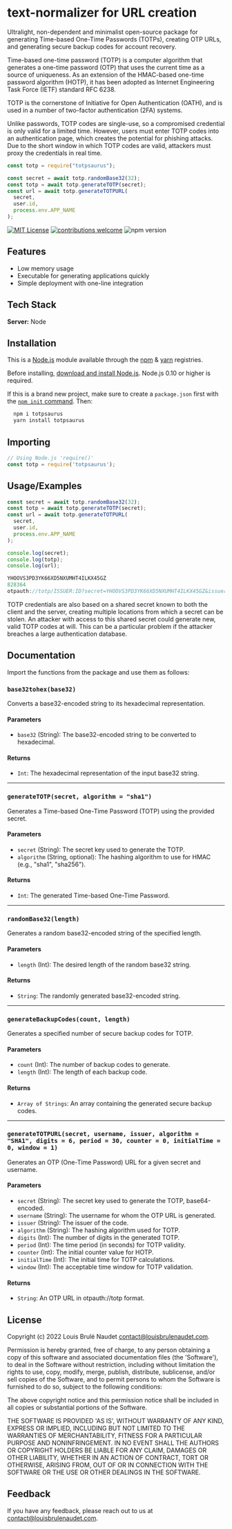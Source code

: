 # text-normalizer for URL creation

Ultralight, non-dependent and minimalist open-source package for generating Time-based One-Time Passwords (TOTPs), creating OTP URLs, and generating secure backup codes for account recovery.

Time-based one-time password (TOTP) is a computer algorithm that generates a one-time password (OTP) that uses the current time as a source of uniqueness. As an extension of the HMAC-based one-time password algorithm (HOTP), it has been adopted as Internet Engineering Task Force (IETF) standard RFC 6238.

TOTP is the cornerstone of Initiative for Open Authentication (OATH), and is used in a number of two-factor authentication (2FA) systems.

Unlike passwords, TOTP codes are single-use, so a compromised credential is only valid for a limited time. However, users must enter TOTP codes into an authentication page, which creates the potential for phishing attacks. Due to the short window in which TOTP codes are valid, attackers must proxy the credentials in real time.

```js
const totp = require("totpsaurus");

const secret = await totp.randomBase32(32);
const totp = await totp.generateTOTP(secret);
const url = await totp.generateTOTPURL(
  secret,
  user.id,
  process.env.APP_NAME
);
```
[![MIT License](https://img.shields.io/badge/License-MIT-green.svg)](https://choosealicense.com/licenses/mit/) 
[![contributions welcome](https://img.shields.io/badge/contributions-welcome-brightgreen.svg?style=flat)](https://github.com/louisbrulenaudet/totpsaurus/issues)
![npm version](https://img.shields.io/npm/v/totpsaurus)

## Features

- Low memory usage
- Executable for generating applications quickly
- Simple deployment with one-line integration

## Tech Stack

**Server:** Node

## Installation

This is a [Node.js](https://nodejs.org/en/) module available through the [npm](https://www.npmjs.com/) & [yarn](https://yarnpkg.com/?q=totpsaurus) registries.

Before installing, [download and install Node.js](https://nodejs.org/en/download/). Node.js 0.10 or higher is required.

If this is a brand new project, make sure to create a `package.json` first with the [`npm init` command](https://docs.npmjs.com/creating-a-package-json-file). Then:

```bash
  npm i totpsaurus
  yarn install totpsaurus
```

## Importing

```js
// Using Node.js 'require()'
const totp = require('totpsaurus');
```

## Usage/Examples

```javascript
const secret = await totp.randomBase32(32);
const totp = await totp.generateTOTP(secret);
const url = await totp.generateTOTPURL(
  secret,
  user.id,
  process.env.APP_NAME
);

console.log(secret);
console.log(totp);
console.log(url);
```

```javascript
YHOOVS3PD3YK66XD5NXUMHT4ILKX45GZ
828364
otpauth://totp/ISSUER:ID?secret=YHOOVS3PD3YK66XD5NXUMHT4ILKX45GZ&issuer=ISSUER&algorithm=SHA1&digits=6&period=30&counter=0&initial_time=0&window=1
```

TOTP credentials are also based on a shared secret known to both the client and the server, creating multiple locations from which a secret can be stolen. An attacker with access to this shared secret could generate new, valid TOTP codes at will. This can be a particular problem if the attacker breaches a large authentication database.

## Documentation

Import the functions from the package and use them as follows:

### `base32tohex(base32)`
Converts a base32-encoded string to its hexadecimal representation.

#### Parameters
- `base32` (String): The base32-encoded string to be converted to hexadecimal.

#### Returns
- `Int`: The hexadecimal representation of the input base32 string.

---

### `generateTOTP(secret, algorithm = "sha1")`
Generates a Time-based One-Time Password (TOTP) using the provided secret.

#### Parameters
- `secret` (String): The secret key used to generate the TOTP.
- `algorithm` (String, optional): The hashing algorithm to use for HMAC (e.g., "sha1", "sha256").

#### Returns
- `Int`: The generated Time-based One-Time Password.

---

### `randomBase32(length)`
Generates a random base32-encoded string of the specified length.

#### Parameters
- `length` (Int): The desired length of the random base32 string.

#### Returns
- `String`: The randomly generated base32-encoded string.

---

### `generateBackupCodes(count, length)`
Generates a specified number of secure backup codes for TOTP.

#### Parameters
- `count` (Int): The number of backup codes to generate.
- `length` (Int): The length of each backup code.

#### Returns
- `Array of Strings`: An array containing the generated secure backup codes.

---

### `generateTOTPURL(secret, username, issuer, algorithm = "SHA1", digits = 6, period = 30, counter = 0, initialTime = 0, window = 1)`
Generates an OTP (One-Time Password) URL for a given secret and username.

#### Parameters
- `secret` (String): The secret key used to generate the TOTP, base64-encoded.
- `username` (String): The username for whom the OTP URL is generated.
- `issuer` (String): The issuer of the code.
- `algorithm` (String): The hashing algorithm used for TOTP.
- `digits` (Int): The number of digits in the generated TOTP.
- `period` (Int): The time period (in seconds) for TOTP validity.
- `counter` (Int): The initial counter value for HOTP.
- `initialTime` (Int): The initial time for TOTP calculations.
- `window` (Int): The acceptable time window for TOTP validation.

#### Returns
- `String`: An OTP URL in otpauth://totp format.

## License

Copyright (c) 2022 Louis Brulé Naudet <contact@louisbrulenaudet.com>.

Permission is hereby granted, free of charge, to any person obtaining a copy of this software and associated documentation files (the 'Software'), to deal in the Software without restriction, including without limitation the rights to use, copy, modify, merge, publish, distribute, sublicense, and/or sell copies of the Software, and to permit persons to whom the Software is furnished to do so, subject to the following conditions:

The above copyright notice and this permission notice shall be included in all copies or substantial portions of the Software.

THE SOFTWARE IS PROVIDED 'AS IS', WITHOUT WARRANTY OF ANY KIND, EXPRESS OR IMPLIED, INCLUDING BUT NOT LIMITED TO THE WARRANTIES OF MERCHANTABILITY, FITNESS FOR A PARTICULAR PURPOSE AND NONINFRINGEMENT. IN NO EVENT SHALL THE AUTHORS OR COPYRIGHT HOLDERS BE LIABLE FOR ANY CLAIM, DAMAGES OR OTHER LIABILITY, WHETHER IN AN ACTION OF CONTRACT, TORT OR OTHERWISE, ARISING FROM, OUT OF OR IN CONNECTION WITH THE SOFTWARE OR THE USE OR OTHER DEALINGS IN THE SOFTWARE.

## Feedback

If you have any feedback, please reach out to us at contact@louisbrulenaudet.com.
